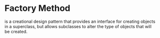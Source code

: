 # Factory Method
is a creational design pattern that provides an interface for creating objects in a superclass, but allows subclasses to alter the type of objects that will be created.